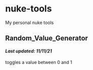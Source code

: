 # nuke-tools
My personal nuke tools


## Random_Value_Generator
#### *Last updated: 11/11/21*
toggles a value between 0 and 1
